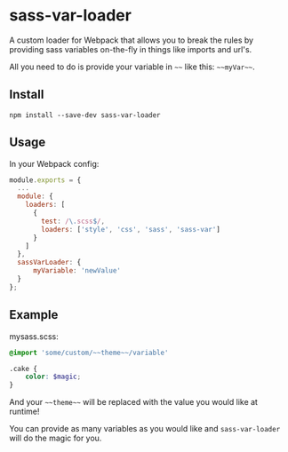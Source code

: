 # sass-var-loader

A custom loader for Webpack that allows you to break the rules by providing sass variables on-the-fly in things like imports and url's.

All you need to do is provide your variable in `~~` like this: `~~myVar~~`.

## Install

```
npm install --save-dev sass-var-loader
```

## Usage
In your Webpack config:
```js
module.exports = {
  ...
  module: {
    loaders: [
      {
        test: /\.scss$/,
        loaders: ['style', 'css', 'sass', 'sass-var']
      }
    ]
  },
  sassVarLoader: {
      myVariable: 'newValue'
  }
};
```

## Example
mysass.scss:
```scss
@import 'some/custom/~~theme~~/variable'

.cake {
    color: $magic;
}
```

And your `~~theme~~` will be replaced with the value you would like at runtime!

You can provide as many variables as you would like and `sass-var-loader` will do the magic for you.
